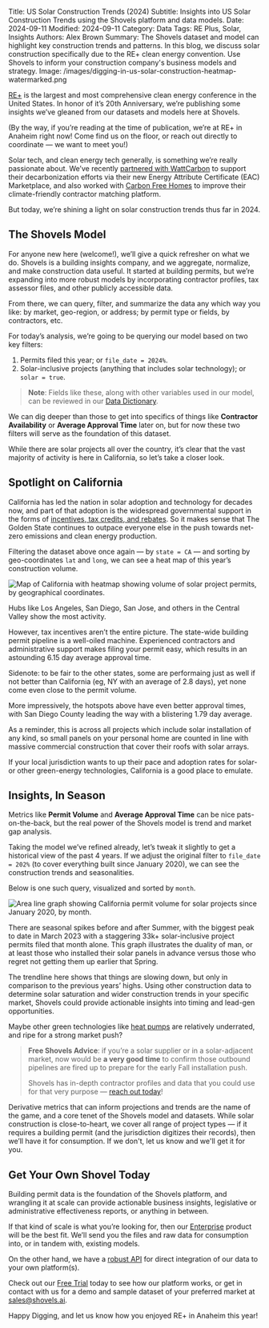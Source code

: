 Title: US Solar Construction Trends (2024)
Subtitle: Insights into US Solar Construction Trends using the Shovels platform and data models.
Date: 2024-09-11
Modified: 2024-09-11
Category: Data
Tags: RE Plus, Solar, Insights
Authors: Alex Brown
Summary: The Shovels dataset and model can highlight key construction trends and patterns. In this blog, we discuss solar construction specifically due to the RE+ clean energy convention. Use Shovels to inform your construction company's business models and strategy.
Image: /images/digging-in-us-solar-construction-heatmap-watermarked.png

[RE+](https://www.re-plus.com/) is the largest and most comprehensive clean energy conference in the United States. In honor of it’s 20th Anniversary, we’re publishing some insights we’ve gleaned from our datasets and models here at Shovels. 

(By the way, if you’re reading at the time of publication, we’re at RE+ in Anaheim right now! Come find us on the floor, or reach out directly to coordinate — we want to meet you!)

Solar tech, and clean energy tech generally, is something we’re really passionate about. We’ve recently [partnered with WattCarbon](https://www.shovels.ai/blog/shovels-partners-with-wattcarbon/) to support their decarbonization efforts via their new Energy Attribute Certificate (EAC) Marketplace, and also worked with [Carbon Free Homes](https://www.shovels.ai/blog/case-study-empowering-carbon-free-homes/) to improve their climate-friendly contractor matching platform. 

But today, we’re shining a light on solar construction trends thus far in 2024.

## The Shovels Model

For anyone new here (welcome!), we’ll give a quick refresher on what we do. Shovels is a building insights company, and we aggregate, normalize, and make construction data useful. It started at building permits, but we’re expanding into more robust models by incorporating contractor profiles, tax assessor files, and other publicly accessible data. 

From there, we can query, filter, and summarize the data any which way you like: by market, geo-region, or address; by permit type or fields, by contractors, etc. 

For today’s analysis, we’re going to be querying our model based on two key filters:

1. Permits filed this year; or `file_date = 2024%`. 
2. Solar-inclusive projects (anything that includes solar technology); or `solar = true`.

> **Note**: Fields like these, along with other variables used in our model, can be reviewed in our [Data Dictionary](https://docs.google.com/spreadsheets/d/1qiIxx37_-6vGfGp2i5pXv4w2FdsLsShjCqSVO5v6OMQ/edit?gid=1818227349#gid=1818227349). 

We can dig deeper than those to get into specifics of things like **Contractor Availability** or **Average Approval Time** later on, but for now these two filters will serve as the foundation of this dataset. 

While there are solar projects all over the country, it’s clear that the vast majority of activity is here in California, so let’s take a closer look.

## Spotlight on California

California has led the nation in solar adoption and technology for decades now, and part of that adoption is the widespread governmental support in the forms of [incentives, tax credits, and rebates](https://www.forbes.com/home-improvement/solar/california-solar-incentives/). So it makes sense that The Golden State continues to outpace everyone else in the push towards net-zero emissions and clean energy production. 

Filtering the dataset above once again — by `state = CA` — and sorting by geo-coordinates `lat` and `long`, we can see a heat map of this year’s construction volume.

![Map of California with heatmap showing volume of solar project permits, by geographical coordinates.](/images/digging-in-ca-solar-construction-heatmap-watermarked.png) 

Hubs like Los Angeles, San Diego, San Jose, and others in the Central Valley show the most activity. 

However, tax incentives aren’t the entire picture. The state-wide building permit pipeline is a well-oiled machine. Experienced contractors and administrative support makes filing your permit easy, which results in an astounding 6.15 day average approval time. 

Sidenote: to be fair to the other states, some are performaing just as well if not better than California (eg, NY with an average of 2.8 days), yet none come even close to the permit volume. 

More impressively, the hotspots above have even better approval times, with San Diego County leading the way with a blistering 1.79 day average.

As a reminder, this is across all projects which include solar installation of any kind, so small panels on your personal home are counted in line with massive commercial construction that cover their roofs with solar arrays. 

If your local jurisdiction wants to up their pace and adoption rates for solar- or other green-energy technologies, California is a good place to emulate.

## Insights, In Season

Metrics like **Permit Volume** and **Average Approval Time** can be nice pats-on-the-back, but the real power of the Shovels model is trend and market gap analysis. 

Taking the model we’ve refined already, let’s tweak it slightly to get a historical view of the past 4 years. If we adjust the original filter to `file_date = 202%` (to cover everything built since January 2020), we can see the construction trends and seasonalities. 

Below is one such query, visualized and sorted by `month`.

![Area line graph showing California permit volume for solar projects since January 2020, by month.](/images/digging-in-ca-solar-construction-trend-2020s-watermarked.png)

There are seasonal spikes before and after Summer, with the biggest peak to date in March 2023 with a staggering 33k+ solar-inclusive project permits filed that month alone. This graph illustrates the duality of man, or at least those who installed their solar panels in advance versus those who regret not getting them up earlier that Spring. 

The trendline here shows that things are slowing down, but only in comparison to the previous years’ highs. Using other construction data to determine solar saturation and wider construction trends in your specific market, Shovels could provide actionable insights into timing and lead-gen opportunities. 

Maybe other green technologies like [heat pumps](https://techcleanca.com/) are relatively underrated, and ripe for a strong market push?

> **Free Shovels Advice**: if you’re a solar supplier or in a solar-adjacent market, now would be **a very good time** to confirm those outbound pipelines are fired up to prepare for the early Fall installation push. 
> 
> Shovels has in-depth contractor profiles and data that you could use for that very purpose — [reach out today](mailto:sales@shovels.ai)!

Derivative metrics that can inform projections and trends are the name of the game, and a core tenet of the Shovels model and datasets. While solar construction is close-to-heart, we cover all range of project types — if it requires a building permit (and the jurisdiction digitizes their records), then we’ll have it for consumption. If we don't, let us know and we'll get it for you.

## Get Your Own Shovel Today

Building permit data is the foundation of the Shovels platform, and wrangling it at scale can provide actionable business insights, legislative or administrative effectiveness reports, or anything in between. 

If that kind of scale is what you’re looking for, then our [Enterprise](https://www.shovels.ai/data-feed) product will be the best fit. We’ll send you the files and raw data for consumption into, or in tandem with, existing models. 

On the other hand, we have a [robust API](https://www.shovels.ai/api) for direct integration of our data to your own platform(s). 

Check out our [Free Trial](https://beta.shovels.ai) today to see how our platform works, or get in contact with us for a demo and sample dataset of your preferred market at [sales@shovels.ai](mailto:sales@shovels.ai). 

Happy Digging, and let us know how you enjoyed RE+ in Anaheim this year!
